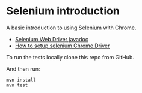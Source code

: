 # Selenium introduction

A basic introduction to using Selenium with Chrome.

* [Selenium Web Driver javadoc](https://www.javadoc.io/doc/org.seleniumhq.selenium/selenium-api/3.141.59/index.html)
* [How to setup selenium Chrome Driver](https://www.javadoc.io/doc/org.seleniumhq.selenium/selenium-api/3.141.59/index.html)


To run the tests locally clone this repo from GitHub.

And then run:

```
mvn install
mvn test
```
